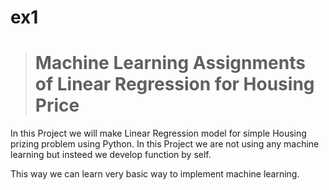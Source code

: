 # ex1
> # Machine Learning Assignments of Linear Regression for Housing Price

In this Project we will make Linear Regression model for simple Housing prizing problem using Python. In this Project we are not using any machine learning but insteed we develop function by self.

This way we can learn very basic way to implement machine learning. 
